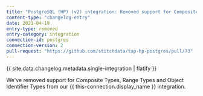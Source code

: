 ```yaml
---
title: "PostgreSQL (HP) (v2) integration: Removed support for Composite, Range and OID types"
content-type: "changelog-entry"
date: 2021-04-19
entry-type: removed
entry-category: integration
connection-id: postgres
connection-version: 2
pull-request: "https://github.com/stitchdata/tap-hp-postgres/pull/73"
---
```

{{ site.data.changelog.metadata.single-integration | flatify }}

We've removed support for Composite Types, Range Types and Object Identifier Types from our {{ this-connection.display_name }} integration.